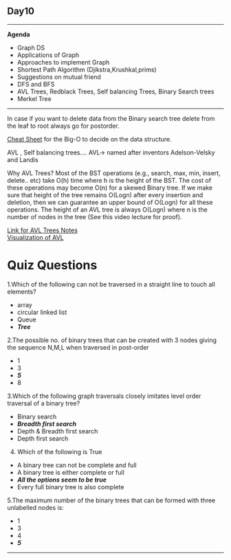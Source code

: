 ## Day10

---

**Agenda**
- Graph DS
- Applications of Graph
- Approaches to implement Graph
- Shortest Path Algorithm (Djikstra,Krushkal,prims)
- Suggestions on mutual friend
- DFS and BFS
- AVL Trees, Redblack Trees, Self balancing Trees, Binary Search trees
- Merkel Tree
---

In case if you want to delete data from the Binary search tree delete from the leaf to root always go for postorder.

[Cheat Sheet](https://www.bigocheatsheet.com/) for the Big-O to decide on the data structure.

AVL , Self balancing trees....
AVL-> named after inventors Adelson-Velsky and Landis

Why AVL Trees?
Most of the BST operations (e.g., search, max, min, insert, delete.. etc) take O(h) time where h is 
the height of the BST. The cost of these operations may become O(n) for a skewed Binary tree.
If we make sure that height of the tree remains O(Logn) after every insertion and deletion, 
then we can guarantee an upper bound of O(Logn) for all these operations. 
The height of an AVL tree is always O(Logn) where n is the number of nodes in the tree (See this video lecture for proof).

[Link for AVL Trees Notes](https://www.geeksforgeeks.org/avl-tree-set-1-insertion/) <br>
[Visualization of AVL](https://www.cs.usfca.edu/~galles/visualization/AVLtree.html)

# Quiz Questions

1.Which of the following can not be traversed in a straight line to touch all elements?
- array
- circular linked list
- Queue
- _**Tree**_

2.The possible no. of binary trees that can be created with 3 nodes giving the sequence N,M,L when traversed in post-order
- 1
- 3
- _**5**_
- 8

3.Which of the following graph traversals closely imitates level order traversal of a binary tree?
- Binary search
- _**Breadth first search**_
- Depth & Breadth first search
- Depth first search

4. Which of the following is True
- A binary tree can not be complete and full
- A binary tree is either complete or full
- _**All the options seem to be true**_
- Every full binary tree is also complete

5.The maximum number of the binary trees that can be formed with three unlabelled nodes is:
- 1
- 3
- 4
- _**5**_

---
